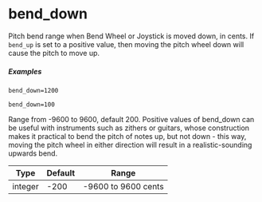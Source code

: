 # bend_down

Pitch bend range when Bend Wheel or Joystick is moved down, in cents. If 
`bend_up` is set to a positive value, then moving the pitch wheel down will
cause the pitch to move up.

##### Examples

```
bend_down=1200

bend_down=100
```
Range from -9600 to 9600, default 200.
Positive values of bend_down can be useful with instruments such as zithers or
guitars, whose construction makes it practical to bend the pitch of notes up,
but not down - this way, moving the pitch wheel in either direction will result
in a realistic-sounding upwards bend.

| Type    | Default | Range               |
| ---     | ---     | ---                 |
| integer | -200    | -9600 to 9600 cents |
